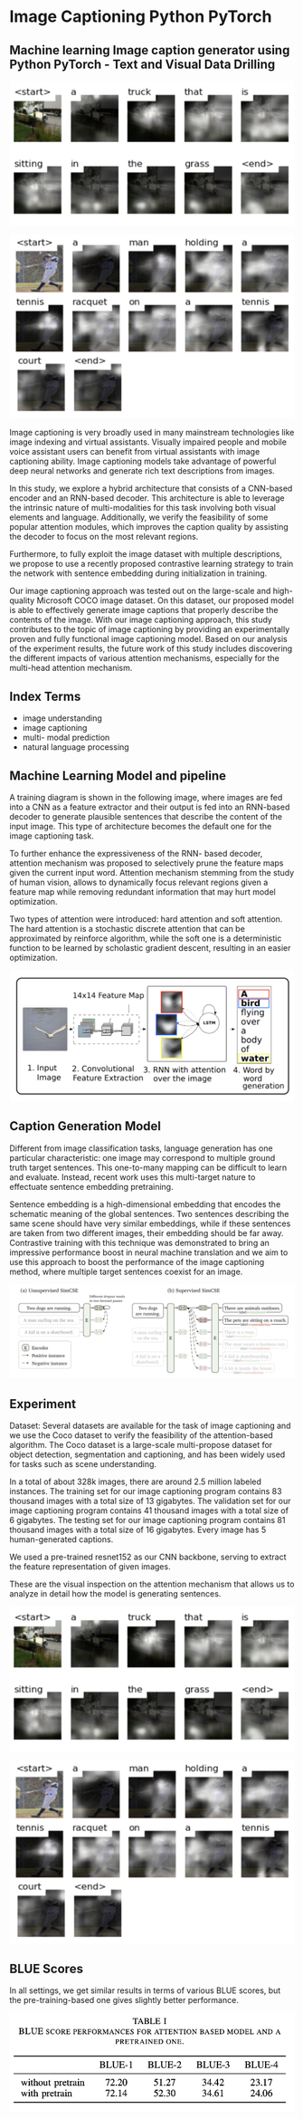 # Image Captioning Python PyTorch

## Machine learning Image caption generator using Python PyTorch - Text and Visual Data Drilling

![Caption 1](https://github.com/SeanZheng21/Image-Captioning-Python-PyTorch/blob/main/images/caption%201.png)

![Caption 2](https://github.com/SeanZheng21/Image-Captioning-Python-PyTorch/blob/main/images/caption%202.png)

Image captioning is very broadly used in many mainstream technologies like image indexing and virtual assistants. Visually impaired people and mobile voice assistant users can benefit from virtual assistants with image captioning ability. Image captioning models take advantage of powerful deep neural networks and generate rich text descriptions from images. 

In this study, we explore a hybrid architecture that consists of a CNN-based encoder and an RNN-based decoder. This architecture is able to leverage the intrinsic nature of multi-modalities for this task involving both visual elements and language. Additionally, we verify the feasibility of some popular attention modules, which improves the caption quality by assisting the decoder to focus on the most relevant regions. 

Furthermore, to fully exploit the image dataset with multiple descriptions, we propose to use a recently proposed contrastive learning strategy to train the network with sentence embedding during initialization in training. 

Our image captioning approach was tested out on the large-scale and high-quality Microsoft COCO image dataset. On this dataset, our proposed model is able to effectively generate image captions that properly describe the contents of the image. With our image captioning approach, this study contributes to the topic of image captioning by providing an experimentally proven and fully functional image captioning model. Based on our analysis of the experiment results, the future work of this study includes discovering the different impacts of various attention mechanisms, especially for the multi-head attention mechanism.

## Index Terms
* image understanding
* image captioning
* multi- modal prediction
* natural language processing

## Machine Learning Model and pipeline

A training diagram is shown in the following image, where images are fed into a CNN as a feature extractor and their output is fed into an RNN-based decoder to generate plausible sentences that describe the content of the input image. This type of architecture becomes the default one for the image captioning task. 

To further enhance the expressiveness of the RNN- based decoder, attention mechanism was proposed to selectively prune the feature maps given the current input word. Attention mechanism stemming from the study of human vision, allows to dynamically focus relevant regions given a feature map while removing redundant information that may hurt model optimization. 

Two types of attention were introduced: hard attention and soft attention. The hard attention is a stochastic discrete attention that can be approximated by reinforce algorithm, while the soft one is a deterministic function to be learned by scholastic gradient descent, resulting in an easier optimization.

![Image Pipeline](https://github.com/SeanZheng21/Image-Captioning-Python-PyTorch/blob/main/images/Image%20Pipeline.png)

## Caption Generation Model

Different from image classification tasks, language generation has one particular characteristic: one image may correspond to multiple ground truth target sentences. This one-to-many mapping can be difficult to learn and evaluate. Instead, recent work uses this multi-target nature to effectuate sentence embedding pretraining. 

Sentence embedding is a high-dimensional embedding that encodes the schematic meaning of the global sentences. Two sentences describing the same scene should have very similar embeddings, while if these sentences are taken from two different images, their embedding should be far away. Contrastive training with this technique was demonstrated to bring an impressive performance boost in neural machine translation and we aim to use this approach to boost the performance of the image captioning method, where multiple target sentences coexist for an image.

![Caption Model](https://github.com/SeanZheng21/Image-Captioning-Python-PyTorch/blob/main/images/Caption%20Model.png)

## Experiment

Dataset: Several datasets are available for the task of image captioning and we use the Coco dataset to verify the feasibility of the attention-based algorithm. The Coco dataset is a large-scale multi-propose dataset for object detection, segmentation and captioning, and has been widely used for tasks such as scene understanding. 

In a total of about 328k images, there are around 2.5 million labeled instances. The training set for our image captioning program contains 83 thousand images with a total size of 13 gigabytes. The validation set for our image captioning program contains 41 thousand images with a total size of 6 gigabytes. The testing set for our image captioning program contains 81 thousand images with a total size of 16 gigabytes. Every image has 5 human-generated captions.

We used a pre-trained resnet152 as our CNN backbone, serving to extract the feature representation of given images.

These are the visual inspection on the attention mechanism that allows us to analyze in detail how the model is generating sentences.

![Caption 1](https://github.com/SeanZheng21/Image-Captioning-Python-PyTorch/blob/main/images/caption%201.png)

![Caption 2](https://github.com/SeanZheng21/Image-Captioning-Python-PyTorch/blob/main/images/caption%202.png)


## BLUE Scores

In all settings, we get similar results in terms of various BLUE scores, but the pre-training-based one gives slightly better performance.

![Score](https://github.com/SeanZheng21/Image-Captioning-Python-PyTorch/blob/main/images/score.png)